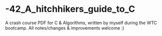 # -42_A_hitchhikers_guide_to_C
A crash course  PDF for C &amp; Algorithms, written  by myself during the WTC bootcamp.
All notes/changes &amp; improvements welcome :) 
